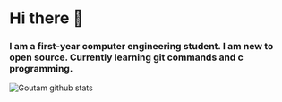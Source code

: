 # Hi there 👋
### I am a first-year computer engineering student. I am new to open source. Currently learning git commands and c programming.
![Goutam github stats](https://github-readme-stats.vercel.app/api?username=goutamthakur&show_icons=true&hide_border=true)

